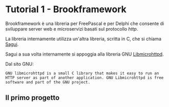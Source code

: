 # Tutorial 1 - Brookframework

Brookframework è una libreria per FreePascal e per Delphi che consente di sviluppare server web e microservizi basati sul protocollo *http*.

La libreria internamente utilizza un'altra libreria, scritta in C, che si chiama [Sagui](https://risoflora.github.io/libsagui/).

Sagui a sua volta internamente si appoggia alla libreria GNU [Libmicrohttpd](https://www.gnu.org/software/libmicrohttpd/).

Dal sito GNU:
```
GNU libmicrohttpd is a small C library that makes it easy to run an HTTP server as part of another application. GNU Libmicrohttpd is free software and part of the GNU project.
```

## Il primo progetto



